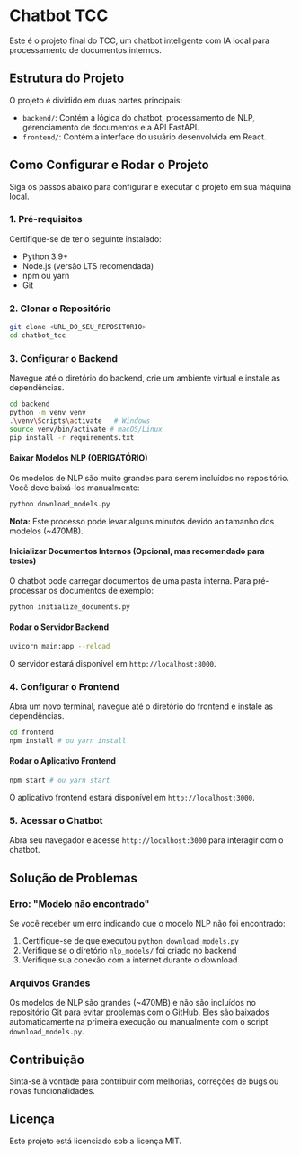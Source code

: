 # Chatbot TCC

Este é o projeto final do TCC, um chatbot inteligente com IA local para processamento de documentos internos.

## Estrutura do Projeto

O projeto é dividido em duas partes principais:

- `backend/`: Contém a lógica do chatbot, processamento de NLP, gerenciamento de documentos e a API FastAPI.
- `frontend/`: Contém a interface do usuário desenvolvida em React.

## Como Configurar e Rodar o Projeto

Siga os passos abaixo para configurar e executar o projeto em sua máquina local.

### 1. Pré-requisitos

Certifique-se de ter o seguinte instalado:

- Python 3.9+
- Node.js (versão LTS recomendada)
- npm ou yarn
- Git

### 2. Clonar o Repositório

```bash
git clone <URL_DO_SEU_REPOSITORIO>
cd chatbot_tcc
```

### 3. Configurar o Backend

Navegue até o diretório do backend, crie um ambiente virtual e instale as dependências.

```bash
cd backend
python -m venv venv
.\venv\Scripts\activate   # Windows
source venv/bin/activate # macOS/Linux
pip install -r requirements.txt
```

#### Baixar Modelos NLP (OBRIGATÓRIO)

Os modelos de NLP são muito grandes para serem incluídos no repositório. Você deve baixá-los manualmente:

```bash
python download_models.py
```

**Nota:** Este processo pode levar alguns minutos devido ao tamanho dos modelos (~470MB).

#### Inicializar Documentos Internos (Opcional, mas recomendado para testes)

O chatbot pode carregar documentos de uma pasta interna. Para pré-processar os documentos de exemplo:

```bash
python initialize_documents.py
```

#### Rodar o Servidor Backend

```bash
uvicorn main:app --reload
```

O servidor estará disponível em `http://localhost:8000`.

### 4. Configurar o Frontend

Abra um novo terminal, navegue até o diretório do frontend e instale as dependências.

```bash
cd frontend
npm install # ou yarn install
```

#### Rodar o Aplicativo Frontend

```bash
npm start # ou yarn start
```

O aplicativo frontend estará disponível em `http://localhost:3000`.

### 5. Acessar o Chatbot

Abra seu navegador e acesse `http://localhost:3000` para interagir com o chatbot.

## Solução de Problemas

### Erro: "Modelo não encontrado"

Se você receber um erro indicando que o modelo NLP não foi encontrado:

1. Certifique-se de que executou `python download_models.py`
2. Verifique se o diretório `nlp_models/` foi criado no backend
3. Verifique sua conexão com a internet durante o download

### Arquivos Grandes

Os modelos de NLP são grandes (~470MB) e não são incluídos no repositório Git para evitar problemas com o GitHub. Eles são baixados automaticamente na primeira execução ou manualmente com o script `download_models.py`.

## Contribuição

Sinta-se à vontade para contribuir com melhorias, correções de bugs ou novas funcionalidades.

## Licença

Este projeto está licenciado sob a licença MIT.
